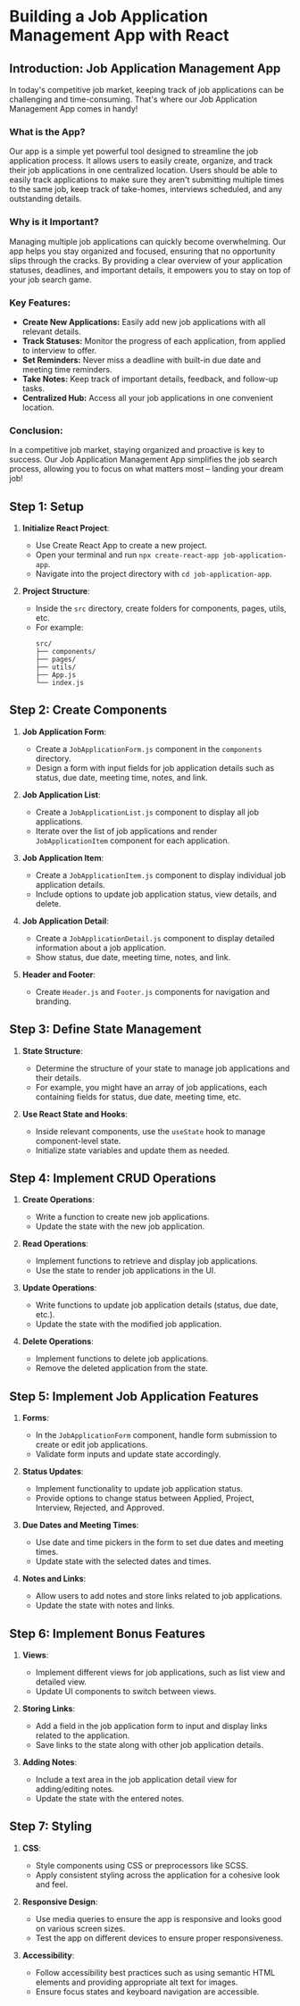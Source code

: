 # Building a Job Application Management App with React

## Introduction: Job Application Management App

In today's competitive job market, keeping track of job applications can be challenging and time-consuming. That's where our Job Application Management App comes in handy!

### What is the App?

Our app is a simple yet powerful tool designed to streamline the job application process. It allows users to easily create, organize, and track their job applications in one centralized location. Users should be able to easily track applications to make sure they aren't submitting multiple times to the same job, keep track of take-homes, interviews scheduled, and any outstanding details.

### Why is it Important?

Managing multiple job applications can quickly become overwhelming. Our app helps you stay organized and focused, ensuring that no opportunity slips through the cracks. By providing a clear overview of your application statuses, deadlines, and important details, it empowers you to stay on top of your job search game.

### Key Features:

- **Create New Applications:** Easily add new job applications with all relevant details.
- **Track Statuses:** Monitor the progress of each application, from applied to interview to offer.
- **Set Reminders:** Never miss a deadline with built-in due date and meeting time reminders.
- **Take Notes:** Keep track of important details, feedback, and follow-up tasks.
- **Centralized Hub:** Access all your job applications in one convenient location.

### Conclusion:

In a competitive job market, staying organized and proactive is key to success. Our Job Application Management App simplifies the job search process, allowing you to focus on what matters most – landing your dream job!


## Step 1: Setup

1. **Initialize React Project**:
   - Use Create React App to create a new project.
   - Open your terminal and run `npx create-react-app job-application-app`.
   - Navigate into the project directory with `cd job-application-app`.

2. **Project Structure**:
   - Inside the `src` directory, create folders for components, pages, utils, etc.
   - For example:
     ```
     src/
     ├── components/
     ├── pages/
     ├── utils/
     ├── App.js
     └── index.js
     ```

## Step 2: Create Components

1. **Job Application Form**:
   - Create a `JobApplicationForm.js` component in the `components` directory.
   - Design a form with input fields for job application details such as status, due date, meeting time, notes, and link.

2. **Job Application List**:
   - Create a `JobApplicationList.js` component to display all job applications.
   - Iterate over the list of job applications and render `JobApplicationItem` component for each application.

3. **Job Application Item**:
   - Create a `JobApplicationItem.js` component to display individual job application details.
   - Include options to update job application status, view details, and delete.

4. **Job Application Detail**:
   - Create a `JobApplicationDetail.js` component to display detailed information about a job application.
   - Show status, due date, meeting time, notes, and link.

5. **Header and Footer**:
   - Create `Header.js` and `Footer.js` components for navigation and branding.

## Step 3: Define State Management

1. **State Structure**:
   - Determine the structure of your state to manage job applications and their details.
   - For example, you might have an array of job applications, each containing fields for status, due date, meeting time, etc.

2. **Use React State and Hooks**:
   - Inside relevant components, use the `useState` hook to manage component-level state.
   - Initialize state variables and update them as needed.

## Step 4: Implement CRUD Operations

1. **Create Operations**:
   - Write a function to create new job applications.
   - Update the state with the new job application.

2. **Read Operations**:
   - Implement functions to retrieve and display job applications.
   - Use the state to render job applications in the UI.

3. **Update Operations**:
   - Write functions to update job application details (status, due date, etc.).
   - Update the state with the modified job application.

4. **Delete Operations**:
   - Implement functions to delete job applications.
   - Remove the deleted application from the state.

## Step 5: Implement Job Application Features

1. **Forms**:
   - In the `JobApplicationForm` component, handle form submission to create or edit job applications.
   - Validate form inputs and update state accordingly.

2. **Status Updates**:
   - Implement functionality to update job application status.
   - Provide options to change status between Applied, Project, Interview, Rejected, and Approved.

3. **Due Dates and Meeting Times**:
   - Use date and time pickers in the form to set due dates and meeting times.
   - Update state with the selected dates and times.

4. **Notes and Links**:
   - Allow users to add notes and store links related to job applications.
   - Update the state with notes and links.

## Step 6: Implement Bonus Features

1. **Views**:
   - Implement different views for job applications, such as list view and detailed view.
   - Update UI components to switch between views.

2. **Storing Links**:
   - Add a field in the job application form to input and display links related to the application.
   - Save links to the state along with other job application details.

3. **Adding Notes**:
   - Include a text area in the job application detail view for adding/editing notes.
   - Update the state with the entered notes.

## Step 7: Styling

1. **CSS**:
   - Style components using CSS or preprocessors like SCSS.
   - Apply consistent styling across the application for a cohesive look and feel.

2. **Responsive Design**:
   - Use media queries to ensure the app is responsive and looks good on various screen sizes.
   - Test the app on different devices to ensure proper responsiveness.

3. **Accessibility**:
   - Follow accessibility best practices such as using semantic HTML elements and providing appropriate alt text for images.
   - Ensure focus states and keyboard navigation are accessible.
